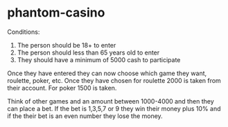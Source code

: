 # phantom-casino

Conditions:

1. The person should be 18+ to enter
2. The person should less than 65 years old to enter
3. They should have a minimum of 5000 cash to participate

Once they have entered they can now choose which game they want, roulette, poker, etc.
Once they have chosen for roulette 2000 is taken from their account.
For poker 1500 is taken.

Think of other games and an amount between 1000-4000 and then they can place a bet.
If the bet is 1,3,5,7 or 9 they win their money plus 10% and if the their bet is an even number they lose the money.
